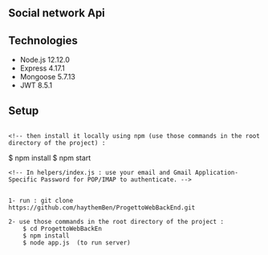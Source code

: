 ## Social network Api

## Technologies 
* Node.js 12.12.0 
* Express 4.17.1
* Mongoose 5.7.13
* JWT 8.5.1

## Setup 
<!-- To run this project ,create .env file in the root directory of project :
(this MONGO_URI is used to connect to MongoDB Atlas , if you use it locally or using an image container ,you should change the URI)
```
MONGO_URI= mongodb+srv://your_username:your_password@nodeapi-enzmh.mongodb.net/your_database_name?retryWrites=true&w=majority
PORT = 8080
JWT_SECRET = WRITE_YOURS
CLIENT_URL = http://localhost:3000 -->
```

<!-- then install it locally using npm (use those commands in the root directory of the project) :
```
$ npm install
$ npm start
``` -->
<!-- In helpers/index.js : use your email and Gmail Application-Specific Password for POP/IMAP to authenticate. -->


1- run : git clone https://github.com/haythemBen/ProgettoWebBackEnd.git

2- use those commands in the root directory of the project :
    $ cd ProgettoWebBackEn
    $ npm install
    $ node app.js  (to run server)
```